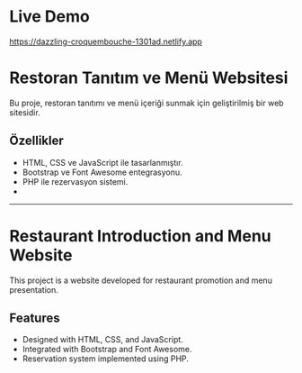 # Live Demo

https://dazzling-croquembouche-1301ad.netlify.app

# Restoran Tanıtım ve Menü Websitesi

Bu proje, restoran tanıtımı ve menü içeriği sunmak için geliştirilmiş bir web sitesidir.

## Özellikler
- HTML, CSS ve JavaScript ile tasarlanmıştır.
- Bootstrap ve Font Awesome entegrasyonu.
- PHP ile rezervasyon sistemi.
- 
---

# Restaurant Introduction and Menu Website

This project is a website developed for restaurant promotion and menu presentation.

## Features
- Designed with HTML, CSS, and JavaScript.
- Integrated with Bootstrap and Font Awesome.
- Reservation system implemented using PHP.
